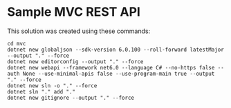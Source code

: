 # Sample MVC REST API

This solution was created using these commands:

```
cd mvc
dotnet new globaljson --sdk-version 6.0.100 --roll-forward latestMajor --output "." --force
dotnet new editorconfig --output "." --force
dotnet new webapi --framework net6.0 --language C# --no-https false --auth None --use-minimal-apis false --use-program-main true --output "." --force
dotnet new sln -o "." --force
dotnet sln "." add "."
dotnet new gitignore --output "." --force
```
